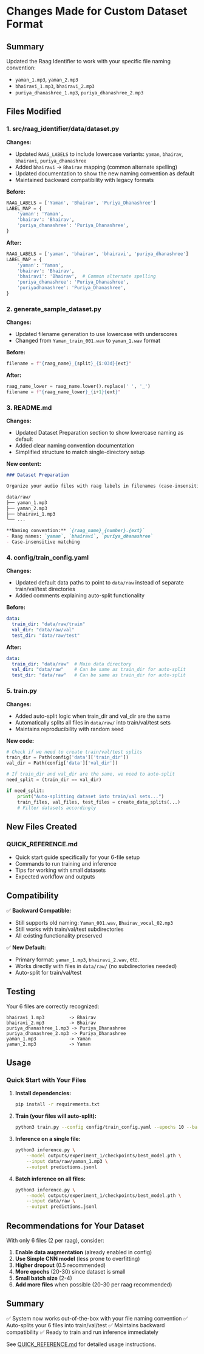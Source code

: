# Changes Made for Custom Dataset Format

## Summary

Updated the Raag Identifier to work with your specific file naming convention:
- `yaman_1.mp3`, `yaman_2.mp3`
- `bhairavi_1.mp3`, `bhairavi_2.mp3`
- `puriya_dhanashree_1.mp3`, `puriya_dhanashree_2.mp3`

## Files Modified

### 1. **src/raag_identifier/data/dataset.py**
**Changes:**
- Updated `RAAG_LABELS` to include lowercase variants: `yaman`, `bhairav`, `bhairavi`, `puriya_dhanashree`
- Added `bhairavi` → `Bhairav` mapping (common alternate spelling)
- Updated documentation to show the new naming convention as default
- Maintained backward compatibility with legacy formats

**Before:**
```python
RAAG_LABELS = ['Yaman', 'Bhairav', 'Puriya_Dhanashree']
LABEL_MAP = {
    'yaman': 'Yaman',
    'bhairav': 'Bhairav',
    'puriya_dhanashree': 'Puriya_Dhanashree',
}
```

**After:**
```python
RAAG_LABELS = ['yaman', 'bhairav', 'bhairavi', 'puriya_dhanashree']
LABEL_MAP = {
    'yaman': 'Yaman',
    'bhairav': 'Bhairav',
    'bhairavi': 'Bhairav',  # Common alternate spelling
    'puriya_dhanashree': 'Puriya_Dhanashree',
    'puriyadhanashree': 'Puriya_Dhanashree',
}
```

### 2. **generate_sample_dataset.py**
**Changes:**
- Updated filename generation to use lowercase with underscores
- Changed from `Yaman_train_001.wav` to `yaman_1.wav` format

**Before:**
```python
filename = f"{raag_name}_{split}_{i:03d}{ext}"
```

**After:**
```python
raag_name_lower = raag_name.lower().replace(' ', '_')
filename = f"{raag_name_lower}_{i+1}{ext}"
```

### 3. **README.md**
**Changes:**
- Updated Dataset Preparation section to show lowercase naming as default
- Added clear naming convention documentation
- Simplified structure to match single-directory setup

**New content:**
```markdown
### Dataset Preparation

Organize your audio files with raag labels in filenames (case-insensitive):

data/raw/
├── yaman_1.mp3
├── yaman_2.mp3
├── bhairavi_1.mp3
└── ...

**Naming convention:** `{raag_name}_{number}.{ext}`
- Raag names: `yaman`, `bhairavi`, `puriya_dhanashree`
- Case-insensitive matching
```

### 4. **config/train_config.yaml**
**Changes:**
- Updated default data paths to point to `data/raw` instead of separate train/val/test directories
- Added comments explaining auto-split functionality

**Before:**
```yaml
data:
  train_dir: "data/raw/train"
  val_dir: "data/raw/val"
  test_dir: "data/raw/test"
```

**After:**
```yaml
data:
  train_dir: "data/raw"  # Main data directory
  val_dir: "data/raw"    # Can be same as train_dir for auto-split
  test_dir: "data/raw"   # Can be same as train_dir for auto-split
```

### 5. **train.py**
**Changes:**
- Added auto-split logic when train_dir and val_dir are the same
- Automatically splits all files in `data/raw/` into train/val/test sets
- Maintains reproducibility with random seed

**New code:**
```python
# Check if we need to create train/val/test splits
train_dir = Path(config['data']['train_dir'])
val_dir = Path(config['data']['val_dir'])

# If train_dir and val_dir are the same, we need to auto-split
need_split = (train_dir == val_dir)

if need_split:
    print("Auto-splitting dataset into train/val sets...")
    train_files, val_files, test_files = create_data_splits(...)
    # Filter datasets accordingly
```

## New Files Created

### **QUICK_REFERENCE.md**
- Quick start guide specifically for your 6-file setup
- Commands to run training and inference
- Tips for working with small datasets
- Expected workflow and outputs

## Compatibility

✅ **Backward Compatible:**
- Still supports old naming: `Yaman_001.wav`, `Bhairav_vocal_02.mp3`
- Still works with train/val/test subdirectories
- All existing functionality preserved

✅ **New Default:**
- Primary format: `yaman_1.mp3`, `bhairavi_2.wav`, etc.
- Works directly with files in `data/raw/` (no subdirectories needed)
- Auto-split for train/val/test

## Testing

Your 6 files are correctly recognized:
```
bhairavi_1.mp3         -> Bhairav
bhairavi_2.mp3         -> Bhairav
puriya_dhanashree_1.mp3 -> Puriya_Dhanashree
puriya_dhanashree_2.mp3 -> Puriya_Dhanashree
yaman_1.mp3            -> Yaman
yaman_2.mp3            -> Yaman
```

## Usage

### Quick Start with Your Files

1. **Install dependencies:**
   ```bash
   pip install -r requirements.txt
   ```

2. **Train (your files will auto-split):**
   ```bash
   python3 train.py --config config/train_config.yaml --epochs 10 --batch-size 2
   ```

3. **Inference on a single file:**
   ```bash
   python3 inference.py \
       --model outputs/experiment_1/checkpoints/best_model.pth \
       --input data/raw/yaman_1.mp3 \
       --output predictions.jsonl
   ```

4. **Batch inference on all files:**
   ```bash
   python3 inference.py \
       --model outputs/experiment_1/checkpoints/best_model.pth \
       --input data/raw \
       --output predictions.jsonl
   ```

## Recommendations for Your Dataset

With only 6 files (2 per raag), consider:

1. **Enable data augmentation** (already enabled in config)
2. **Use Simple CNN model** (less prone to overfitting)
3. **Higher dropout** (0.5 recommended)
4. **More epochs** (20-30) since dataset is small
5. **Small batch size** (2-4)
6. **Add more files** when possible (20-30 per raag recommended)

## Summary

✅ System now works out-of-the-box with your file naming convention
✅ Auto-splits your 6 files into train/val/test
✅ Maintains backward compatibility
✅ Ready to train and run inference immediately

See [QUICK_REFERENCE.md](QUICK_REFERENCE.md) for detailed usage instructions.
